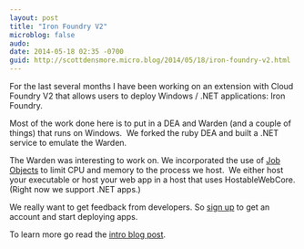 ```yaml
---
layout: post
title: "Iron Foundry V2"
microblog: false
audo:
date: 2014-05-18 02:35 -0700
guid: http://scottdensmore.micro.blog/2014/05/18/iron-foundry-v2.html
---
```


For the last several months I have been working on an extension with Cloud Foundry V2 that allows users to deploy Windows / .NET applications: Iron Foundry. 

Most of the work done here is to put in a DEA and Warden (and a couple of things) that runs on Windows.  We forked the ruby DEA and built a .NET service to emulate the Warden.

The Warden was interesting to work on. We incorporated the use of [Job Objects](http://msdn.microsoft.com/en-us/library/windows/desktop/ms684161(v=vs.85).aspx) to limit CPU and memory to the process we host.  We either host your executable or host your web app in a host that uses HostableWebCore. (Right now we support .NET apps.) 

We really want to get feedback from developers. So [sign up](http://app.ironfoundry.org/signup) to get an account and start deploying apps.

To learn more go read the [intro blog post](http://www.ironfoundry.org/2014/05/07/ironfoundry-v2-launch/).
